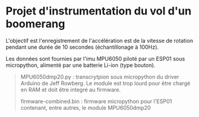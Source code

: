 # Projet d'instrumentation du vol d'un boomerang

L'objectif est l'enregistrement de l'accélération est de la vitesse de rotation pendant 
une durée de 10 secondes (échantillonage à 100Hz).

Les données sont fournies par l'imu MPU6050 piloté par un ESP01 sous micropython, alimenté 
par une batterie Li-ion (type bouton).

> MPU6050dmp20.py : transcrytpion sous micropython du driver Arduino de Jeff Rowberg. Le module est trop lourd pour être chargé en RAM et doit être integré au firmware.
> 
> firmware-combined.bin : firmware micropython pour l'ESP01 contenant, entre autres, le module MPU6050dmp20
